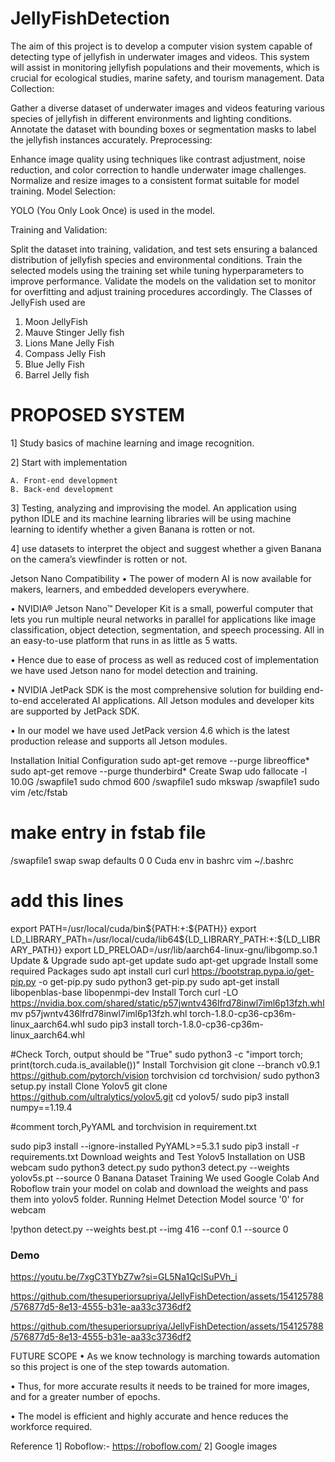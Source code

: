 # JellyFishDetection
The aim of this project is to develop a computer vision system capable of detecting type of jellyfish in underwater images and videos. This system will assist in monitoring jellyfish populations and their movements, which is crucial for ecological studies, marine safety, and tourism management.
Data Collection:

Gather a diverse dataset of underwater images and videos featuring various species of jellyfish in different environments and lighting conditions.
Annotate the dataset with bounding boxes or segmentation masks to label the jellyfish instances accurately.
Preprocessing:

Enhance image quality using techniques like contrast adjustment, noise reduction, and color correction to handle underwater image challenges.
Normalize and resize images to a consistent format suitable for model training.
Model Selection:

YOLO (You Only Look Once) is used in the model.

Training and Validation:

Split the dataset into training, validation, and test sets ensuring a balanced distribution of jellyfish species and environmental conditions.
Train the selected models using the training set while tuning hyperparameters to improve performance.
Validate the models on the validation set to monitor for overfitting and adjust training procedures accordingly.
The Classes of JellyFish used are 
1. Moon JellyFish
2. Mauve Stinger Jelly fish
3. Lions Mane Jelly Fish
4. Compass Jelly Fish
5. Blue Jelly Fish
6. Barrel Jelly fish

# PROPOSED SYSTEM

1] Study basics of machine learning and image recognition.

2] Start with implementation

    A. Front-end development
    B. Back-end development
3] Testing, analyzing and improvising the model. An application using python IDLE and its machine learning libraries will be using machine learning to identify whether a given Banana is rotten or not.

4] use datasets to interpret the object and suggest whether a given Banana on the camera’s viewfinder is rotten or not.

Jetson Nano Compatibility
• The power of modern AI is now available for makers, learners, and embedded developers everywhere.

• NVIDIA® Jetson Nano™ Developer Kit is a small, powerful computer that lets you run multiple neural networks in parallel for applications like image classification, object detection, segmentation, and speech processing. All in an easy-to-use platform that runs in as little as 5 watts.

• Hence due to ease of process as well as reduced cost of implementation we have used Jetson nano for model detection and training.

• NVIDIA JetPack SDK is the most comprehensive solution for building end-to-end accelerated AI applications. All Jetson modules and developer kits are supported by JetPack SDK.

• In our model we have used JetPack version 4.6 which is the latest production release and supports all Jetson modules.


Installation
Initial Configuration
sudo apt-get remove --purge libreoffice*
sudo apt-get remove --purge thunderbird*
Create Swap
udo fallocate -l 10.0G /swapfile1
sudo chmod 600 /swapfile1
sudo mkswap /swapfile1
sudo vim /etc/fstab
# make entry in fstab file
/swapfile1	swap	swap	defaults	0 0
Cuda env in bashrc
vim ~/.bashrc

# add this lines
export PATH=/usr/local/cuda/bin${PATH:+:${PATH}}
export LD_LIBRARY_PATh=/usr/local/cuda/lib64${LD_LIBRARY_PATH:+:${LD_LIBRARY_PATH}}
export LD_PRELOAD=/usr/lib/aarch64-linux-gnu/libgomp.so.1
Update & Upgrade
sudo apt-get update
sudo apt-get upgrade
Install some required Packages
sudo apt install curl
curl https://bootstrap.pypa.io/get-pip.py -o get-pip.py
sudo python3 get-pip.py
sudo apt-get install libopenblas-base libopenmpi-dev
Install Torch
curl -LO https://nvidia.box.com/shared/static/p57jwntv436lfrd78inwl7iml6p13fzh.whl
mv p57jwntv436lfrd78inwl7iml6p13fzh.whl torch-1.8.0-cp36-cp36m-linux_aarch64.whl
sudo pip3 install torch-1.8.0-cp36-cp36m-linux_aarch64.whl

#Check Torch, output should be "True" 
sudo python3 -c "import torch; print(torch.cuda.is_available())"
Install Torchvision
git clone --branch v0.9.1 https://github.com/pytorch/vision torchvision
cd torchvision/
sudo python3 setup.py install
Clone Yolov5
git clone https://github.com/ultralytics/yolov5.git
cd yolov5/
sudo pip3 install numpy==1.19.4

#comment torch,PyYAML and torchvision in requirement.txt

sudo pip3 install --ignore-installed PyYAML>=5.3.1
sudo pip3 install -r requirements.txt
Download weights and Test Yolov5 Installation on USB webcam
sudo python3 detect.py
sudo python3 detect.py --weights yolov5s.pt  --source 0
Banana Dataset Training
We used Google Colab And Roboflow
train your model on colab and download the weights and pass them into yolov5 folder.
Running Helmet Detection Model
source '0' for webcam

!python detect.py --weights best.pt --img 416 --conf 0.1 --source 0
### Demo

https://youtu.be/7xgC3TYbZ7w?si=GL5Na1QclSuPVh_i
 

https://github.com/thesuperiorsupriya/JellyFishDetection/assets/154125788/576877d5-8e13-4555-b31e-aa33c3736df2



https://github.com/thesuperiorsupriya/JellyFishDetection/assets/154125788/576877d5-8e13-4555-b31e-aa33c3736df2





FUTURE SCOPE
• As we know technology is marching towards automation so this project is one of the step towards automation.

• Thus, for more accurate results it needs to be trained for more images, and for a greater number of epochs.


• The model is efficient and highly accurate and hence reduces the workforce required.

Reference
1] Roboflow:- https://roboflow.com/
2] Google images
   
